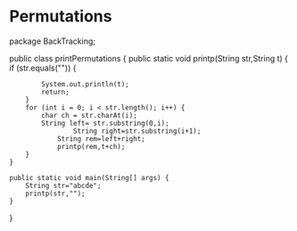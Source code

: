 # Permutations
package BackTracking;

public class printPermutations {
    public static void printp(String str,String t) {
        if (str.equals("")) {

            System.out.println(t);
            return;
        }
        for (int i = 0; i < str.length(); i++) {
            char ch = str.charAt(i);
            String left= str.substring(0,i);
                    String right=str.substring(i+1);
                String rem=left+right;
                printp(rem,t+ch);
        }
    }

    public static void main(String[] args) {
        String str="abcde";
        printp(str,"");
    }
}
